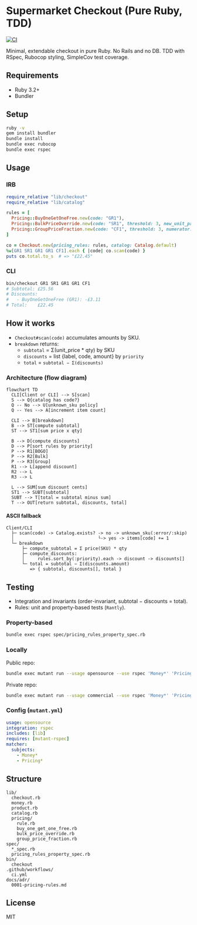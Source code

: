 # Supermarket Checkout (Pure Ruby, TDD)

[![CI](https://github.com/igorcubric/kantox_checkout_app/actions/workflows/ci.yml/badge.svg)](https://github.com/igorcubric/kantox_checkout_app/actions/workflows/ci.yml)

Minimal, extendable checkout in pure Ruby. No Rails and no DB. TDD with RSpec, Rubocop styling, SimpleCov test coverage.

## Requirements
- Ruby 3.2+
- Bundler

## Setup
```bash
ruby -v
gem install bundler
bundle install
bundle exec rubocop
bundle exec rspec
```

## Usage

### IRB
```ruby
require_relative "lib/checkout"
require_relative "lib/catalog"

rules = [
  Pricing::BuyOneGetOneFree.new(code: "GR1"),
  Pricing::BulkPriceOverride.new(code: "SR1", threshold: 3, new_unit_price_cents: 450),
  Pricing::GroupPriceFraction.new(code: "CF1", threshold: 3, numerator: 2, denominator: 3)
]

co = Checkout.new(pricing_rules: rules, catalog: Catalog.default)
%w[GR1 SR1 GR1 GR1 CF1].each { |code| co.scan(code) }
puts co.total.to_s  # => "£22.45"
```

### CLI
```bash
bin/checkout GR1 SR1 GR1 GR1 CF1
# Subtotal: £25.56
# Discounts:
#   - BuyOneGetOneFree (GR1): -£3.11
# Total:    £22.45
```

## How it works
- `Checkout#scan(code)` accumulates amounts by SKU.
- `breakdown` returns:
    - `subtotal` = Σ(unit_price * qty) by SKU
    - `discounts` = list {label, code, amount} by `priority`
    - `total` = `subtotal − Σ(discounts)`

### Architecture (flow diagram)
```mermaid
flowchart TD
  CLI[Client or CLI] --> S[scan]
  S --> Q{catalog has code?}
  Q -- No --> U[unknown_sku policy]
  Q -- Yes --> A[increment item count]

  CLI --> B[breakdown]
  B --> ST[compute subtotal]
  ST --> ST1[sum price x qty]

  B --> D[compute discounts]
  D --> P[sort rules by priority]
  P --> R1[BOGO]
  P --> R2[Bulk]
  P --> R3[Group]
  R1 --> L[append discount]
  R2 --> L
  R3 --> L

  L --> SUM[sum discount cents]
  ST1 --> SUBT[subtotal]
  SUBT --> T[total = subtotal minus sum]
  T --> OUT[return subtotal, discounts, total]
```

#### ASCII fallback
```
Client/CLI
  ├─ scan(code) -> Catalog.exists? -> no -> unknown_sku(:error/:skip)
  │                                └-> yes -> items[code] += 1
  └─ breakdown
      ├─ compute_subtotal = Σ price(SKU) * qty
      ├─ compute_discounts:
      │     rules.sort_by(:priority).each -> discount -> discounts[]
      └─ total = subtotal − Σ(discounts.amount)
         => { subtotal, discounts[], total }
```

## Testing
- Integration and invariants (order-invariant, subtotal − discounts = total).
- Rules: unit and property-based tests (`Rantly`).

### Property-based
```bash
bundle exec rspec spec/pricing_rules_property_spec.rb
```

### Locally
Public repo:
```bash
bundle exec mutant run --usage opensource --use rspec 'Money*' 'Pricing*'
```
Private repo:
```bash
bundle exec mutant run --usage commercial --use rspec 'Money*' 'Pricing*'
```

### Config (`mutant.yml`)
```yaml
usage: opensource
integration: rspec
includes: [lib]
requires: [mutant-rspec]
matcher:
  subjects:
    - Money*
    - Pricing*
```

## Structure
```
lib/
  checkout.rb
  money.rb
  product.rb
  catalog.rb
  pricing/
    rule.rb
    buy_one_get_one_free.rb
    bulk_price_override.rb
    group_price_fraction.rb
spec/
  *_spec.rb
  pricing_rules_property_spec.rb
bin/
  checkout
.github/workflows/
  ci.yml
docs/adr/
  0001-pricing-rules.md
```

## License
MIT